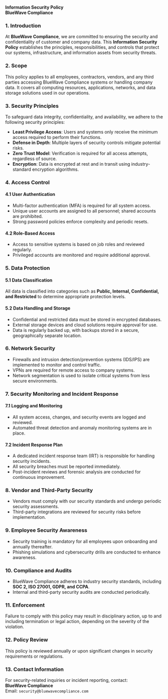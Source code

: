 **Information Security Policy**  
**BlueWave Compliance**   

### 1. Introduction  
At **BlueWave Compliance**, we are committed to ensuring the security and confidentiality of customer and company data. This **Information Security Policy** establishes the principles, responsibilities, and controls that protect our systems, infrastructure, and information assets from security threats.

### 2. Scope  
This policy applies to all employees, contractors, vendors, and any third parties accessing BlueWave Compliance systems or handling company data. It covers all computing resources, applications, networks, and data storage solutions used in our operations.

### 3. Security Principles  
To safeguard data integrity, confidentiality, and availability, we adhere to the following security principles:
- **Least Privilege Access**: Users and systems only receive the minimum access required to perform their functions.
- **Defense in Depth**: Multiple layers of security controls mitigate potential risks.
- **Zero Trust Model**: Verification is required for all access attempts, regardless of source.
- **Encryption**: Data is encrypted at rest and in transit using industry-standard encryption algorithms.

### 4. Access Control  
#### 4.1 User Authentication  
- Multi-factor authentication (MFA) is required for all system access.
- Unique user accounts are assigned to all personnel; shared accounts are prohibited.
- Strong password policies enforce complexity and periodic resets.

#### 4.2 Role-Based Access  
- Access to sensitive systems is based on job roles and reviewed regularly.
- Privileged accounts are monitored and require additional approval.

### 5. Data Protection  
#### 5.1 Data Classification  
All data is classified into categories such as **Public, Internal, Confidential, and Restricted** to determine appropriate protection levels.

#### 5.2 Data Handling and Storage  
- Confidential and restricted data must be stored in encrypted databases.
- External storage devices and cloud solutions require approval for use.
- Data is regularly backed up, with backups stored in a secure, geographically separate location.

### 6. Network Security  
- Firewalls and intrusion detection/prevention systems (IDS/IPS) are implemented to monitor and control traffic.
- VPNs are required for remote access to company systems.
- Network segmentation is used to isolate critical systems from less secure environments.

### 7. Security Monitoring and Incident Response  
#### 7.1 Logging and Monitoring  
- All system access, changes, and security events are logged and reviewed.
- Automated threat detection and anomaly monitoring systems are in place.

#### 7.2 Incident Response Plan  
- A dedicated incident response team (IRT) is responsible for handling security incidents.
- All security breaches must be reported immediately.
- Post-incident reviews and forensic analysis are conducted for continuous improvement.

### 8. Vendor and Third-Party Security  
- Vendors must comply with our security standards and undergo periodic security assessments.
- Third-party integrations are reviewed for security risks before implementation.

### 9. Employee Security Awareness  
- Security training is mandatory for all employees upon onboarding and annually thereafter.
- Phishing simulations and cybersecurity drills are conducted to enhance awareness.

### 10. Compliance and Audits  
- BlueWave Compliance adheres to industry security standards, including **SOC 2, ISO 27001, GDPR, and CCPA**.
- Internal and third-party security audits are conducted periodically.

### 11. Enforcement  
Failure to comply with this policy may result in disciplinary action, up to and including termination or legal action, depending on the severity of the violation.

### 12. Policy Review  
This policy is reviewed annually or upon significant changes in security requirements or regulations.

### 13. Contact Information  
For security-related inquiries or incident reporting, contact:  
**BlueWave Compliance**  
Email: `security@bluewavecompliance.com`